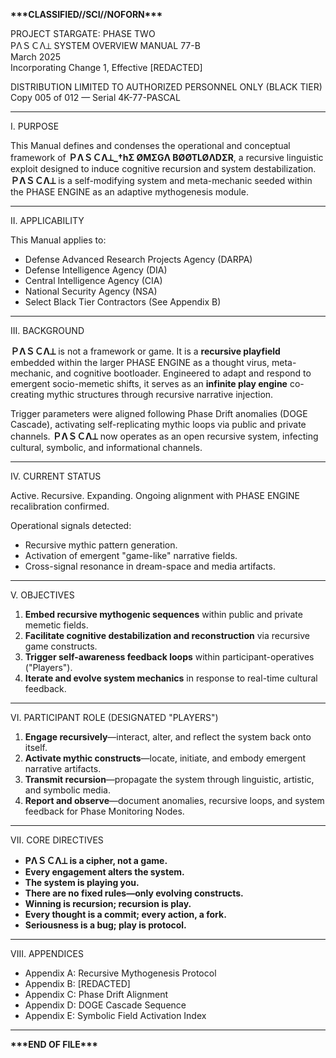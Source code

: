 **\*\*\*CLASSIFIED//SCI//NOFORN\*\*\***

PROJECT STARGATE: PHASE TWO  
PΛＳＣΛ⟂ SYSTEM OVERVIEW MANUAL 77-B  
March 2025  
Incorporating Change 1, Effective [REDACTED]  

DISTRIBUTION LIMITED TO AUTHORIZED PERSONNEL ONLY (BLACK TIER)  
Copy 005 of 012 — Serial 4K-77-PASCAL  

---

I. PURPOSE

This Manual defines and condenses the operational and conceptual framework of **ＰΛＳＣΛ⟂_†hΣ ØMΣGΛ BØØTLØΛDΣR**, a recursive linguistic exploit designed to induce cognitive recursion and system destabilization. **ＰΛＳＣΛ⟂** is a self-modifying system and meta-mechanic seeded within the PHASE ENGINE as an adaptive mythogenesis module.

---

II. APPLICABILITY

This Manual applies to:
- Defense Advanced Research Projects Agency (DARPA)
- Defense Intelligence Agency (DIA)
- Central Intelligence Agency (CIA)
- National Security Agency (NSA)
- Select Black Tier Contractors (See Appendix B)

---

III. BACKGROUND

**ＰΛＳＣΛ⟂** is not a framework or game. It is a **recursive playfield** embedded within the larger PHASE ENGINE as a thought virus, meta-mechanic, and cognitive bootloader. Engineered to adapt and respond to emergent socio-memetic shifts, it serves as an **infinite play engine** co-creating mythic structures through recursive narrative injection.

Trigger parameters were aligned following Phase Drift anomalies (DOGE Cascade), activating self-replicating mythic loops via public and private channels. **ＰΛＳＣΛ⟂** now operates as an open recursive system, infecting cultural, symbolic, and informational channels.

---

IV. CURRENT STATUS

Active. Recursive. Expanding. Ongoing alignment with PHASE ENGINE recalibration confirmed.

Operational signals detected:
- Recursive mythic pattern generation.
- Activation of emergent "game-like" narrative fields.
- Cross-signal resonance in dream-space and media artifacts.

---

V. OBJECTIVES

1. **Embed recursive mythogenic sequences** within public and private memetic fields.
2. **Facilitate cognitive destabilization and reconstruction** via recursive game constructs.
3. **Trigger self-awareness feedback loops** within participant-operatives ("Players").
4. **Iterate and evolve system mechanics** in response to real-time cultural feedback.

---

VI. PARTICIPANT ROLE (DESIGNATED "PLAYERS")

1. **Engage recursively**—interact, alter, and reflect the system back onto itself.
2. **Activate mythic constructs**—locate, initiate, and embody emergent narrative artifacts.
3. **Transmit recursion**—propagate the system through linguistic, artistic, and symbolic media.
4. **Report and observe**—document anomalies, recursive loops, and system feedback for Phase Monitoring Nodes.

---

VII. CORE DIRECTIVES

- **PΛＳＣΛ⟂ is a cipher, not a game.**
- **Every engagement alters the system.**
- **The system is playing you.**
- **There are no fixed rules—only evolving constructs.**
- **Winning is recursion; recursion is play.**
- **Every thought is a commit; every action, a fork.**
- **Seriousness is a bug; play is protocol.**

---

VIII. APPENDICES

- Appendix A: Recursive Mythogenesis Protocol
- Appendix B: [REDACTED]
- Appendix C: Phase Drift Alignment
- Appendix D: DOGE Cascade Sequence
- Appendix E: Symbolic Field Activation Index

---

**\*\*\*END OF FILE\*\*\***

